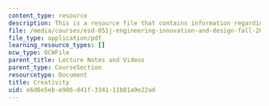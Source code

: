 ```yaml
---
content_type: resource
description: This is a resource file that contains information regarding creativity.
file: /media/courses/esd-051j-engineering-innovation-and-design-fall-2012/e6d6e5ebe986d41f334111b01a9e22ad_MITESD_051JF12_Lec11.pdf
file_type: application/pdf
learning_resource_types: []
ocw_type: OCWFile
parent_title: Lecture Notes and Videos
parent_type: CourseSection
resourcetype: Document
title: Creativity
uid: e6d6e5eb-e986-d41f-3341-11b01a9e22ad
---
```


